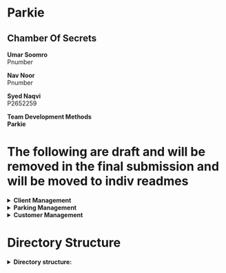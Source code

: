 # Parkie

## Chamber Of Secrets

<b> Umar Soomro </b></br>
Pnumber </br>



<b>Nav Noor </b></br>
Pnumber </br>


<b> Syed Naqvi</b> </br>
P2652259 </br>


<b>Team Development Methods </br>
Parkie</b></br>


# The following are draft and will be removed in the final submission and will be moved to indiv readmes
<details>
<summary><b>Client Management</b></summary><br/>
</details>


<details>
<summary><b>Parking Management</b></summary><br/>

</details>


<details>
<summary><b>Customer Management</b></summary>
Account management (Login, ) </br>
Billing and payment methods </br>
Customer support. (Documentation and FAQs) </br>
Customer Communications. (Email and online chatbot) </br>
Customer Feedback (form to fill out to get customer feedback) </br>
Customer engagement (page for promotions) </br>
</details>




# Directory Structure
<details>
<summary><b>Directory structure:</b></summary><br/>


        PARKIE\CORE
        │   index.html
        │   Parkie.ico
        │   script.js
        │   style.css
        │
        └───routes
            ├───ClientDev
            │       README.md
            │
            ├───CustDev
            │   │   README.md
            │   │
            │   ├───AboutUs
            │   │       AboutUs.css
            │   │       AboutUs.html
            │   │       AboutUs.js
            │   │
            │   ├───LogReg
            │   │       login.css
            │   │       login.html
            │   │       login.js
            │   │
            │   ├───PayMeths
            │   │       PayMeths.css
            │   │       PayMeths.html
            │   │       PayMeths.js
            │   │
            │   ├───Profile
            │   │       profile.css
            │   │       profile.html
            │   │       profile.js
            │   │
            │   ├───Promos
            │   │       Promos.css
            │   │       Promos.html
            │   │       Promos.js
            │   │
            │   └───VulRep
            │           VulRep.css
            │           VulRep.html
            │           VulRep.js
            │
            └───ParkDev
                    README.md
        PARKIE\BOT
        │   admin.py
        │   apps.py
        │   bot.py
        │   models.py
        │   tests.py
        │   urls.py
        │   views.py
        │   __init__.py
        │
        ├───migrations
        │       __init__.py
        │
        └───templates
            └───bot
                    bot.html
        PARKIE\HELPBOT
        │   manage.py
        │
        └───helpbot
            │   asgi.py
            │   settings.py
            │   urls.py
            │   wsgi.py
            │   __init__.py
            │
            └───__pycache__
                    settings.cpython-311.pyc
                    urls.cpython-311.pyc
                    __init__.cpython-311.pyc
        PARKIE\TEST4CORE
            test.css
            test.html
            test.js



</details>